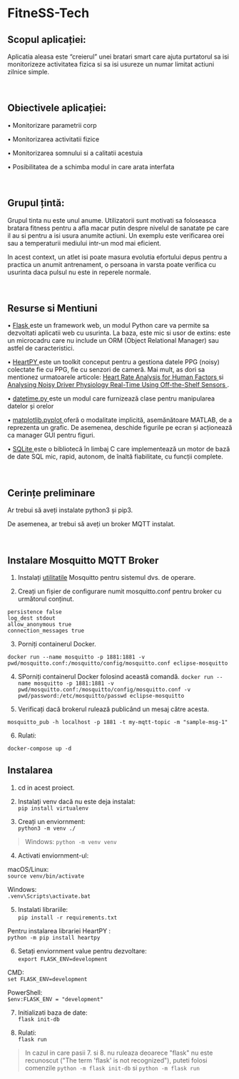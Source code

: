 # FitneSS-Tech

<!-- <br> -->

## Scopul aplicației: 

  Aplicatia aleasa este “creierul” unei bratari smart care ajuta purtatorul sa isi monitorizeze activitatea fizica si sa isi usureze un numar limitat actiuni zilnice simple. 
  
<br>

## Obiectivele aplicației: 

• Monitorizare parametrii corp 

• Monitorizarea activitatii fizice 

• Monitorizarea somnului si a calitatii acestuia 

• Posibilitatea de a schimba modul in care arata interfata 

<br>

## Grupul țintă: 

  Grupul tinta nu este unul anume. Utilizatorii sunt motivati sa foloseasca bratara fitness pentru a afla macar putin despre nivelul de sanatate pe care il au si pentru a isi usura anumite actiuni. Un exemplu este verificarea orei sau a temperaturii mediului intr-un mod mai eficient. 

  In acest context, un atlet isi poate masura evolutia efortului depus pentru a practica un anumit antrenament, o persoana in varsta poate verifica cu usurinta daca pulsul nu este in reperele normale. 

<br>

## Resurse si Mentiuni

• <a href="https://www.bing.com/search?q=flask&cvid=23b41ea58cf7459892ee57b1aa3fefbb&aqs=edge.0.0l8j69i61.752j0j1&pglt=43&FORM=ANNAB1&PC=U531"> Flask </a> este un framework web, un modul Python care va permite sa dezvoltati aplicatii web cu usurinta. La baza, este mic si usor de extins: este un microcadru care nu include un ORM (Object Relational Manager) sau astfel de caracteristici.

• <a href="https://python-heart-rate-analysis-toolkit.readthedocs.io/en/latest/"> HeartPY </a> este un toolkit conceput pentru a gestiona datele PPG (noisy) colectate fie cu PPG, fie cu senzori de cameră.
Mai mult, as dori sa mentionez urmatoarele articole: <a href="https://www.researchgate.net/publication/325967542_Heart_Rate_Analysis_for_Human_Factors_Development_and_Validation_of_an_Open_Source_Toolkit_for_Noisy_Naturalistic_Heart_Rate_Data"> Heart Rate Analysis for Human Factors </a> si <a href="https://www.researchgate.net/publication/328654252_Analysing_Noisy_Driver_Physiology_Real-Time_Using_Off-the-Shelf_Sensors_Heart_Rate_Analysis_Software_from_the_Taking_the_Fast_Lane_Project?channel=doi&linkId=5bdab2c84585150b2b959d13&showFulltext=true"> Analysing Noisy Driver Physiology Real-Time Using Off-the-Shelf Sensors </a>.

• <a href="https://docs.python.org/3/library/datetime.html"> datetime.py </a> este un modul care furnizează clase pentru manipularea datelor și orelor

• <a href="https://matplotlib.org/stable/api/_as_gen/matplotlib.pyplot.html"> matplotlib.pyplot </a> oferă o modalitate implicită, asemănătoare MATLAB, de a reprezenta un grafic. De asemenea, deschide figurile pe ecran și acționează ca manager GUI pentru figuri.

• <a href="https://sqlite.org/index.html"> SQLite </a> este o bibliotecă în limbaj C care implementează un motor de bază de date SQL mic, rapid, autonom, de înaltă fiabilitate, cu funcții complete.

<br>

## Cerințe preliminare

Ar trebui să aveți instalate python3 și pip3.

De asemenea, ar trebui să aveți un broker MQTT instalat.

<br>

## Instalare Mosquitto MQTT Broker
1. Instalați <a href="https://mosquitto.org/download/">utilitatile</a> Mosquitto pentru sistemul dvs. de operare.

2. Creați un fișier de configurare numit mosquitto.conf pentru broker cu următorul conținut.

`persistence false` <br>
`log_dest stdout` <br>
`allow_anonymous true` <br>
`connection_messages true` 

3. Porniți containerul Docker.

`docker run --name mosquitto -p 1881:1881 -v pwd/mosquitto.conf:/mosquitto/config/mosquitto.conf eclipse-mosquitto`

4. SPorniți containerul Docker folosind această comandă.
`docker run --name mosquitto -p 1881:1881 -v pwd/mosquitto.conf:/mosquitto/config/mosquitto.conf -v pwd/password:/etc/mosquitto/passwd eclipse-mosquitto`

5. Verificați dacă brokerul rulează publicând un mesaj către acesta.

`mosquitto_pub -h localhost -p 1881 -t my-mqtt-topic -m "sample-msg-1"`

6. Rulati: <br>

`docker-compose up -d`

## Instalarea

1. cd in acest proiect.

2. Instalați venv dacă nu este deja instalat: <br>
`pip install virtualenv`

3. Creați un enviornment: <br>
`python3 -m venv ./`

>Windows: `python -m venv venv`

4. Activati enviornment-ul:

macOS/Linux: <br>
`source venv/bin/activate`

Windows: <br>
`.venv\Scripts\activate.bat`

5. Instalati librariile: <br>
`pip install -r requirements.txt`

Pentru instalarea librariei HeartPY : <br>
`python -m pip install heartpy`

6. Setați enviornment value pentru dezvoltare: <br>
`export FLASK_ENV=development`

CMD: <br>
`set FLASK_ENV=development`

PowerShell: <br>
`$env:FLASK_ENV = "development"`

7. Initializati baza de date: <br>
`flask init-db`

8. Rulati: <br>
`flask run`

>In cazul in care pasii 7. si 8. nu ruleaza deoarece "flask" nu este recunoscut ("The term 'flask' is not recognized"), puteti folosi comenzile `python -m flask init-db` si `python -m flask run`

<br>
